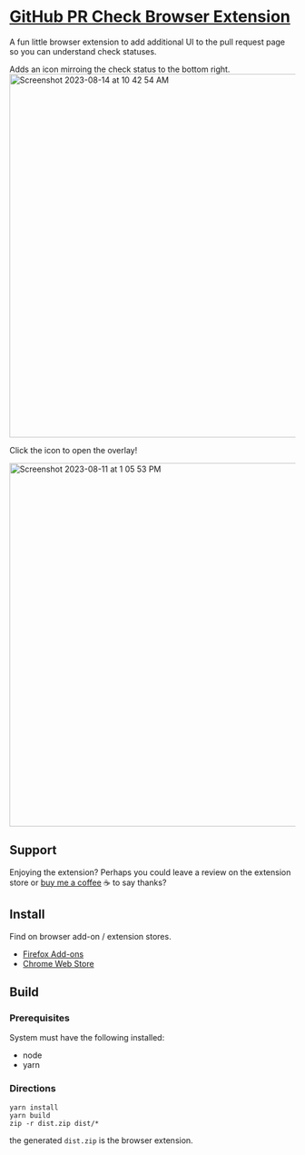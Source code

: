 # [GitHub PR Check Browser Extension](https://github.com/bdkent/gh-pr-ext/)

A fun little browser extension to add additional UI to the pull request page so you can understand check statuses.

Adds an icon mirroing the check status to the bottom right.
<img width="640" alt="Screenshot 2023-08-14 at 10 42 54 AM" src="https://github.com/bdkent/gh-pr-ext/assets/3629629/62b99eac-f2f7-414d-a800-d89793a78c95">

Click the icon to open the overlay!

<img width="640" alt="Screenshot 2023-08-11 at 1 05 53 PM" src="https://github.com/bdkent/gh-pr-ext/assets/3629629/9bb56d64-2b31-4100-96f5-5ed70afdf990">


## Support

Enjoying the extension? Perhaps you could leave a review on the extension store or [buy me a coffee](https://ko-fi.com/bdkent
) :coffee: to say thanks?

## Install

Find on browser add-on / extension stores.

- [Firefox Add-ons](https://addons.mozilla.org/en-US/firefox/addon/github-pr-check-status/)
- [Chrome Web Store](https://chrome.google.com/webstore/detail/ldddlenkajkonchccpkjapihmdgjgjop)

## Build

### Prerequisites

System must have the following installed:

- node
- yarn

### Directions

```shell
yarn install
yarn build
zip -r dist.zip dist/*
```

the generated `dist.zip` is the browser extension.
